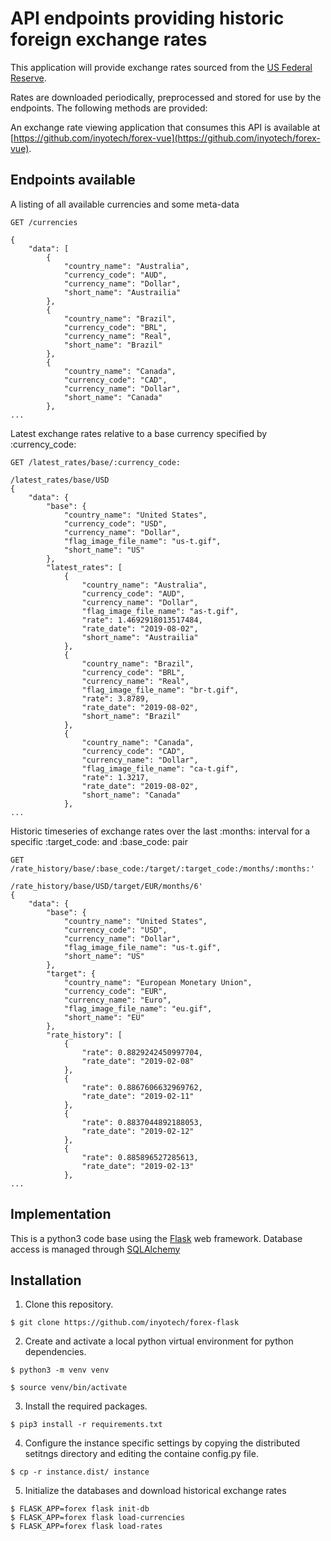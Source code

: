 # API endpoints providing historic foreign exchange rates

This application will provide exchange rates sourced from the [US
Federal Reserve](https://www.federalreserve.gov/).

Rates are downloaded periodically, preprocessed and stored for use by
the endpoints.  The following methods are provided:

An exchange rate viewing application that consumes this API is
available at
[https://github.com/inyotech/forex-vue](https://github.com/inyotech/forex-vue).

## Endpoints available

A listing of all available currencies and some meta-data

```
GET /currencies

{
    "data": [
        {
            "country_name": "Australia",
            "currency_code": "AUD",
            "currency_name": "Dollar",
            "short_name": "Austrailia"
        },
        {
            "country_name": "Brazil",
            "currency_code": "BRL",
            "currency_name": "Real",
            "short_name": "Brazil"
        },
        {
            "country_name": "Canada",
            "currency_code": "CAD",
            "currency_name": "Dollar",
            "short_name": "Canada"
        },
...
```

Latest exchange rates relative to a base currency specified by :currency_code:

```
GET /latest_rates/base/:currency_code:
```
```
/latest_rates/base/USD
{
    "data": {
        "base": {
            "country_name": "United States",
            "currency_code": "USD",
            "currency_name": "Dollar",
            "flag_image_file_name": "us-t.gif",
            "short_name": "US"
        },
        "latest_rates": [
            {
                "country_name": "Australia",
                "currency_code": "AUD",
                "currency_name": "Dollar",
                "flag_image_file_name": "as-t.gif",
                "rate": 1.4692918013517484,
                "rate_date": "2019-08-02",
                "short_name": "Austrailia"
            },
            {
                "country_name": "Brazil",
                "currency_code": "BRL",
                "currency_name": "Real",
                "flag_image_file_name": "br-t.gif",
                "rate": 3.8789,
                "rate_date": "2019-08-02",
                "short_name": "Brazil"
            },
            {
                "country_name": "Canada",
                "currency_code": "CAD",
                "currency_name": "Dollar",
                "flag_image_file_name": "ca-t.gif",
                "rate": 1.3217,
                "rate_date": "2019-08-02",
                "short_name": "Canada"
            },
...
```

Historic timeseries of exchange rates over the last :months: interval
for a specific :target_code: and :base_code: pair

```
GET /rate_history/base/:base_code:/target/:target_code:/months/:months:'
```
```
/rate_history/base/USD/target/EUR/months/6'
{
    "data": {
        "base": {
            "country_name": "United States",
            "currency_code": "USD",
            "currency_name": "Dollar",
            "flag_image_file_name": "us-t.gif",
            "short_name": "US"
        },
        "target": {
            "country_name": "European Monetary Union",
            "currency_code": "EUR",
            "currency_name": "Euro",
            "flag_image_file_name": "eu.gif",
            "short_name": "EU"
        },
        "rate_history": [
            {
                "rate": 0.8829242450997704,
                "rate_date": "2019-02-08"
            },
            {
                "rate": 0.8867606632969762,
                "rate_date": "2019-02-11"
            },
            {
                "rate": 0.8837044892188053,
                "rate_date": "2019-02-12"
            },
            {
                "rate": 0.885896527285613,
                "rate_date": "2019-02-13"
            },
...
```

## Implementation

This is a python3 code base using the
[Flask](https://palletsprojects.com/p/flask/) web framework.  Database
access is managed through [SQLAlchemy](https://www.sqlalchemy.org/)

## Installation

1. Clone this repository.

```
$ git clone https://github.com/inyotech/forex-flask
```

2. Create and activate a local python virtual environment for python
dependencies.

```
$ python3 -m venv venv

$ source venv/bin/activate
```

3. Install the required packages.

```
$ pip3 install -r requirements.txt
```

4. Configure the instance specific settings by copying the distributed
setitngs directory and editing the containe config.py file.

```
$ cp -r instance.dist/ instance
```

5. Initialize the databases and download historical exchange rates

```
$ FLASK_APP=forex flask init-db
$ FLASK_APP=forex flask load-currencies
$ FLASK_APP=forex flask load-rates
```
